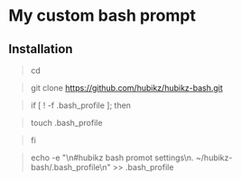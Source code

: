 My custom bash prompt
=====================

Installation
------------
> cd

> git clone https://github.com/hubikz/hubikz-bash.git

> if [ ! -f .bash_profile ]; then

>    touch .bash_profile

> fi

> echo -e "\n#hubikz bash promot settings\n. ~/hubikz-bash/.bash_profile\n" >> .bash_profile


